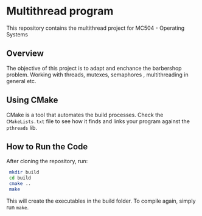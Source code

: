 # Multithread program

This repository contains the multithread project for MC504 - Operating Systems

## Overview

The objective of this project is to adapt and enchance the barbershop problem. Working with threads, mutexes, semaphores , multithreading in general etc.

## Using CMake

CMake is a tool that automates the build processes. Check the `CMakeLists.txt` file to see how it finds and links your program against the `pthreads` lib.

## How to Run the Code

After cloning the repository, run:

```sh
 mkdir build
 cd build
 cmake ..
 make
```

This will create the executables in the build folder. To compile again, simply run `make`.
